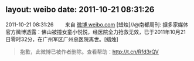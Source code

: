 layout: weibo
date: 2011-10-21 08:31:26
---
2011-10-21 08:31:26  &nbsp;&nbsp;&nbsp;&nbsp;&nbsp;&nbsp; 来自 <a href="http://weibo.com/" rel="nofollow">微博 weibo.com</a>
[蜡烛]//@南都周刊: 据多家媒体官方微博透露：佛山被撞女童小悦悦，经医院全力抢救无效，已于2011年10月21日零时32分，在广州军区广州总医院离世。[蜡烛]
>  抱歉，此微博已被作者删除。查看帮助：http://t.cn/Rfd3rQV
